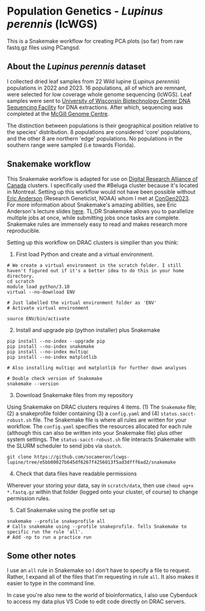 # Population Genetics - _Lupinus perennis_ (lcWGS)

This is a Snakemake workflow for creating PCA plots (so far) from raw fastq.gz files using PCangsd. 

## About the _Lupinus perennis_ dataset

I collected dried leaf samples from 22 Wild lupine (_Lupinus perennis_) populations in 2022 and 2023. 16 populations, all of which are remnant, were selected for low coverage whole genome sequencing (lcWGS).
Leaf samples were sent to [University of Wisconsin Biotechnology Center DNA Sequencing Facility](https://dnaseq.biotech.wisc.edu/) for DNA extractions. After which, sequencing was completed at the [McGill Genome Centre](https://www.mcgillgenomecentre.ca/). 

The distinction between populations is their geographical position relative to the species' distribution. 8 populations are considered 'core' populations, and the other 8 are northern 'edge' populations. No populations in the southern range were sampled (i.e towards Florida). 

## Snakemake workflow

This Snakemake workflow is adapted for use on [Digital Research Alliance of Canada](alliancecan.ca/en) clusters. I specifically used the #Beluga cluster because it's located in Montreal. Setting up this workflow would not have been possible without [Eric Anderson](https://github.com/eriqande/mega-lcwgs-pw-fst-snakeflow) (Research Geneticist, NOAA) whom I met at [ConGen2023](https://www.umt.edu/ces/conferences/congen/). For more information about Snakemake's amazing abilities, see Eric Anderson's lecture slides [here](https://eriqande.github.io/con-gen-2023/slides/snake-slides.html#/section). TL;DR Snakemake allows you to parallelize multiple jobs at once, while submitting jobs once tasks are complete. Snakemake rules are immensely easy to read and makes research more reproducible.

Setting up this workflow on DRAC clusters is simplier than you think:

1. First load Python and create and a virtual environment.

```
# We create a virtual environment in the scratch folder. I still haven't figured out if it's a better idea to do this in your home directory.
cd scratch 
module load python/3.10
virtual --no-download ENV

# Just labelled the virtual environment folder as 'ENV'
# Activate virtual environment

source ENV/bin/activate
```

2. Install and upgrade pip (python installer) plus Snakemake

```
pip install --no-index --upgrade pip
pip install --no-index snakemake
pip install --no-index multiqc
pip install --no-index matplotlib

# Also installing multiqc and matplotlib for further down analyses

# Double check version of Snakemake
snakemake --version
```
3. Download Snakemake files from my repository

Using Snakemake on DRAC clusters requires 4 items. (1) The `Snakemake` file; (2) a snakeprofile folder containing (3) a `config.yaml` and (4) `status.sacct-robust.sh` file. The Snakemake file is where all rules are written for your workflow. The `config.yaml` specifies the resources allocated for each rule (although this can also be written into your Snakemake file) plus other system settings. The `status-sacct-robust.sh` file interacts Snakemake with the SLURM scheduler to send jobs via `sbatch`. 

```
git clone https://github.com/socameron/lcwgs-lupine/tree/e5bb00027b645df6267f4256013f5ad3dfff6ad2/snakemake
```

4. Check that data files have readable permissions

Wherever your storing your data, say in `scratch/data`, then use `chmod ug+x *.fastq.gz` within that folder (logged onto your cluster, of course) to change permission rules. 

5. Call Snakemake using the profile set up

```
snakemake --profile snakeprofile all
# Calls snakemake using --profile snakeprofile. Tells Snakemake to specific run the rule 'all'.
# Add -np to run a practice run
```

## Some other notes

I use an `all` rule in Snakemake so I don't have to specify a file to request. Rather, I expand all of the files that I'm requesting in rule `all`. It also makes it easier to type in the command line.

In case you're also new to the world of bioinformatics, I also use Cyberduck to access my data plus VS Code to edit code directly on DRAC servers.  



